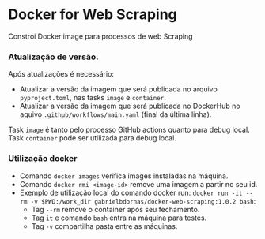 Docker for Web Scraping
===

Constroi Docker image para processos de web Scraping

### Atualização de versão.

Após atualizações é necessário:
- Atualizar a versão da imagem que será publicada no arquivo `pyproject.toml`, nas tasks `image` e `container`.
- Atualizar a versão da imagem que será publicada no DockerHub no aquivo `.github/workflows/main.yaml` (final da última linha).

Task `image` é tanto pelo processo GitHub actions quanto para debug local.
Task `container` pode ser utilizada para debug local.

### Utilização docker

- Comando `docker images` verifica images instaladas na máquina.
- Comando `docker rmi <image-id>` remove uma imagem a partir no seu id.
- Exemplo de utilização local do comando docker run: `docker run -it --rm -v $PWD:/work_dir gabrielbdornas/docker-web-scraping:1.0.2 bash`:
    - Tag `--rm` remove o container após seu fechamento.
    - Tag `it` e comando `bash` entra na máquina para testes.
    - Tag `-v` compartilha pasta entre as máquinas.
